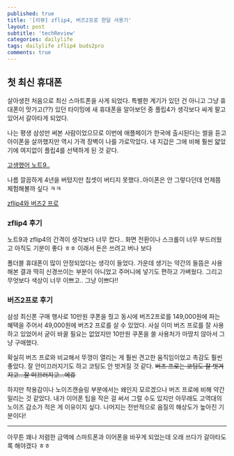 ```yaml
---
published: true
title: '[리뷰] zflip4, 버즈2프로 한달 사용기'
layout: post
subtitle: 'techReview'
categories: dailylife
tags: dailylife zflip4 buds2pro
comments: true
---
```


## 첫 최신 휴대폰

살아생전 처음으로 최신 스마트폰을 사게 되었다. 특별한 계기가 있던 건 아니고 그냥 휴대폰이 맛가고(??) 있던 타이밍에 새 휴대폰을 알아보던 중 플립4가 생각보다 싸게 팔고 있어서 갈아타게 되었다.

나는 평생 삼성만 써본 사람이었으므로 이번에 애플페이가 한국에 출시된다는 썰을 듣고 아이폰을 살까했지만 역시 가격 장벽이 나를 가로막았다. 내 지갑은 그에 비해 훨씬 얇았기에 여지없이 플립4를 선택하게 된 것 같다.

[고생했어 노트9..](https://sundongkim-dev.github.io/assets/img/tech_review/note9.png)

나름 깔끔하게 4년을 버텼지만 칩셋이 버티지 못했다..아이폰은 안 그렇다던데 언제쯤 체험해볼까 싶다 ㅋㅋ

[zflip4와 버즈2 프로](https://sundongkim-dev.github.io/assets/img/tech_review/flip&buds.jpg)

### zflip4 후기

노트9과 zflip4의 간격이 생각보다 너무 컸다.. 화면 전환이나 스크롤이 너무 부드러웠고 아직도 기분이 좋다 ㅎㅎ 이래서 돈은 쓰려고 버나 보다

폴더블 휴대폰이 많이 안정되었다는 생각이 들었다. 가운데 생기는 약간의 들뜸은 사용해본 결과 딱히 신경쓰이는 부분이 아니었고 주머니에 넣기도 편하고 가벼웠다. 그리고 무엇보다 색상이 너무 이쁘고.. 그냥 이쁘다!!


### 버즈2프로 후기

삼성 최신폰 구매 행사로 10만원 쿠폰을 줬고 동시에 버즈2프로를 149,000원에 파는 혜택을 주어서 49,000원에 버즈2 프로를 살 수 있었다. 사실 이미 버즈 프로를 잘 사용하고 있었어서 굳이 바꿀 필요는 없었지만 10만원 쿠폰을 쓸 사용처가 마땅치 않아서 그냥 구매했다.

확실히 버즈 프로와 비교해서 뚜껑이 열리는 게 훨씬 견고한 움직임이었고 촉감도 훨씬 좋았다. 잘 안미끄러지기도 하고 코팅도 안 벗겨질 것 같다. ~~버즈 프로는 코팅도 잘 벗겨지고...잘 미끄러지고...에휴~~

하지만 착용감이나 노이즈캔슬링 부분에서는 왜인지 모르겠으나 버즈 프로에 비해 약간 밀리는 것 같았다. 내가 이어폰 팁을 작은 걸 써서 그럴 수도 있지만 아무래도 고역대의 노이즈 감소가 적은 게 이유이지 싶다. 나머지는 전반적으로 음질의 해상도가 높아진 기분이다!

---

아무튼 꽤나 저렴한 금액에 스마트폰과 이어폰을 바꾸게 되었는데 오래 쓰다가 갈아타도록 해야겠다 ㅎㅎ

